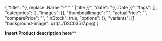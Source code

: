 {
    "title": "{{ replace .Name "-" " " | title }}",
    "date": "{{ .Date }}",
    "tags": [],
    "categories": [],
    "images": [],
    "thumbnailImage": "",
    "actualPrice": "",
    "comparePrice": "",
    "inStock": true,
    "options": {},
    "variants": []
    "background-image": url(/../DSC03517.png)
}

**Insert Product description here****
